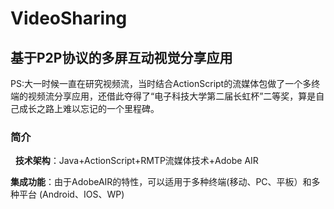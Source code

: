 # VideoSharing
## 基于P2P协议的多屏互动视觉分享应用
PS:大一时候一直在研究视频流，当时结合ActionScript的流媒体包做了一个多终端的视频流分享应用，还借此夺得了“电子科技大学第二届长虹杯”二等奖，算是自己成长之路上难以忘记的一个里程碑。
      
### 简介
   
   **技术架构**：Java+ActionScript+RMTP流媒体技术+Adobe AIR
   
   **集成功能**：由于AdobeAIR的特性，可以适用于多种终端(移动、PC、平板）和多种平台 (Android、IOS、WP)
   
